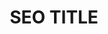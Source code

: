 ---
layout: events
page_name: Eventi
title: SEO TITLE
description: SEO META
h1: Eventi
intro:  intro
seo_section:
  title: SEO section title
  content: |-
    SEO section content
published: true
---